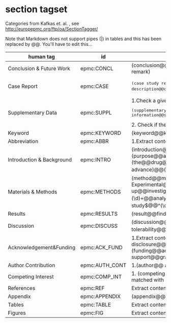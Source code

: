 # section tagset

Categories from Kafkas et. al. , see http://europepmc.org/ftp/oa/SectionTagger/ 

Note that Markdown does not support pipes (|) in tables and this has been replaced by @@. You'll have to edit this...

| human tag       | id           | purpose  |
| ------------- |-------------| -----|
| Conclusion & Future Work | epmc:CONCL |	(conclusion@@key message@@future@@summary@@recommendation@@ implications for clinical practice@@concluding remark) |
| Case Report	| epmc:CASE | <pre>(case study report@@case report@@case presentation@@case description@@case summary@@case history@@ (\d)+\. case@@^ case (\d)+$@@^case$@@^cases$)</pre> |
| Supplementary Data	| epmc:SUPPL | 1.Check a given title for <pre>(supplementary@@supporting information@@supplemental@@web extra material)</pre> 2. Check if the content of the <footnote> matches with (supplementary) |
| Keyword	| epmc:KEYWORD |(keyword@@key word@@key term@@index@@ocis code@@mesh@@accession@@search term)	|
| Abbreviation	| epmc:ABBR | 1.Extract content of the <glossary> element from a given xml document 2.(abbreviation@@glossary) |
| Introduction & Background	| epmc:INTRO |(introduction@@background@@related literature@@literature review@@ objective@@ purpose of this study@@study (purpose@@aim@@aims))@@ (\d)+. (purpose@@aims@@aim)@@(aims@@aim@@purpose) of the study) @@ (the@@drug@@systematic@@book) review@@review of literature@@related work@@ recent advance)@@(^aim$@@^aims$@@^purpose$@@^purposes$@@^purpose/aim$@@ ^purpose of study$@@^review$@@^reviews$@@^minireview$) |
| Materials & Methods	| epmc:METHODS | (method@@material@@experimental procedure@@implementation@@ methodology@@treatment@@statistical analysis@@(\d)+. Experimental@@ experimental (section@@evaluation@@design@@approach@@protocol@@setting@@set up@@investigation@@detail@@part@@pespective@@tool)@@study protocol@@ construction and content@@experiment (\d)+@@analysis@@utility@@design@@ (\d)+\. Theory@@theory and@@theory of)@@ (^experiments$@@^experimental$@@^the study$@@^(\d)+. the study$@@ ^protocol$@@^protocols$@@^theory$) AND NOT (supplement) |
| Results	| epmc:RESULTS | (result@@finding@@diagnosis) |
| Discussion	| epmc:DISCUSS | (discussion@@management of@@(\d)+. management@@safety and tolerability@@limitations@@perspective@@commentary@@(\d)+. comment@@^management$@@^comment$@@^comments$) |
| Acknowledgement&Funding	| epmc:ACK_FUND | 1.Extract content of the <ack> element from a given xml document 2.Check if the content of the <footnote>  matched with (financial disclosure@@support@@fund@@grant@@thank) 3.(funding@@acknowledgment@@acknowledgement@@acknowledgement@@acknowlegement@@open access@@financial support@@grant@@author note) |
| Author Contribution | epmc:AUTH_CONT |	1.(author@@ authors'@@ author's) contribution 2.Check if the content of the <footnote> element matched with (fn-type=”con”) |
| Competing Interest	| epmc:COMP_INT| 1. (competing interest@@(conflict@@conflicts) of interest@@disclosure@@declaration) 2. Check if the content of the <footnote> element matched with (fn-type=”conflict”) | 
| References	| epmc:REF | Extract content of the <ref-list> element from a given xml document |
| Appendix	| epmc:APPENDIX | (appendix@@appendices) |
| Tables	| epmc:TABLE | Extract content of all <table-wrap> elements from a given xml document |
| Figures	| epmc:FIG | Extract content of all <fig> elements from a given xml document |




